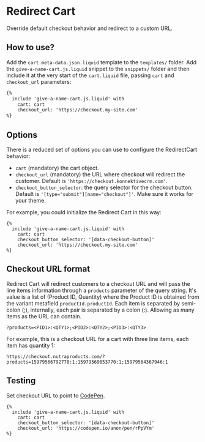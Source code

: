 # Redirect Cart

Override default checkout behavior and redirect to a custom URL.


## How to use?
Add the `cart.meta-data.json.liquid` template to the `templates/` folder.
Add the `give-a-name-cart.js.liquid` snippet to the `snippets/` folder and then include it at the very start of the `cart.liquid` file, passing `cart` and `checkout_url` parameters:

```html
{%
  include 'give-a-name-cart.js.liquid' with
    cart: cart
    checkout_url: 'https://checkout.my-site.com'
%}
```


## Options

There is a reduced set of options you can use to configure the RedirectCart behavior:

- `cart` (mandatory) the cart object.
- `checkout_url` (mandatory) the URL where checkout will redirect the customer. Default is `'https://checkout.konnektivecrm.com'`.
- `checkout_button_selector`: the query selector for the checkout button. Default is `'[type="submit"][name="checkout"]'`. Make sure it works for your theme.

For example, you could initialize the Redirect Cart in this way:

```liquid
{%
  include 'give-a-name-cart.js.liquid' with
    cart: cart
    checkout_button_selector: '[data-checkout-button]'
    checkout_url: 'https://checkout.my-site.com'
%}
```



## Checkout URL format

Redirect Cart will redirect customers to a checkout URL and will pass the line
items information through a `products` parameter of the query string. It's value
is a list of (Product ID, Quantity) where the Product ID is obtained from the variant metafield `productId.productId`. Each item is separated by semi-colon (;),
internally, each pair is separated by a colon (:). Allowing as many items as the
URL can contain.

```
?products=<PID1>:<QTY1>;<PID2>:<QTY2>;<PID3>:<QTY3>
```

For example, this is a checkout URL for a cart with three line items, each item
has quantity 1:

```
https://checkout.nutraproducts.com/?products=15979566792778:1;15979569053770:1;15979564367946:1
```

## Testing

Set checkout URL to point to [CodePen](https://codepen.io/anon/pen/rPpVYm).

```liquid
{%
  include 'give-a-name-cart.js.liquid' with
    cart: cart
    checkout_button_selector: '[data-checkout-button]'
    checkout_url: 'https://codepen.io/anon/pen/rPpVYm'
%}
```
